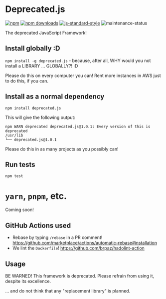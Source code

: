 # Deprecated.js

[![npm][npm-image]][npm-url]
[![npm downloads][downloads-image]][downloads-url]
[![js-standard-style][standard-style-image]][standard-style-url]
![maintenance-status]

[npm-image]: https://img.shields.io/npm/v/deprecated.js.svg?style=flat
[npm-url]: https://npmjs.org/package/deprecated.js
[downloads-image]: https://img.shields.io/npm/dw/deprecated.js.svg
[downloads-url]: https://npmjs.org/package/deprecated.js
[standard-style-image]: https://img.shields.io/badge/code%20style-standard-brightgreen.svg?style=flat
[standard-style-url]: https://github.com/feross/standard
[maintenance-status]: https://badgen.net/badge/status/deprecated/red

The deprecated JavaScript Framework!

## Install globally :D
`npm install -g deprecated.js` - because, after all, WHY would you not install a LIBRARY ... GLOBALLY?! :D

Please do this on every computer you can! Rent more instances in AWS just to do this, if you can.

## Install as a normal dependency
`npm install deprecated.js`

This will give the following output:
```
npm WARN deprecated deprecated.js@1.0.1: Every version of this is deprecated
/usr/lib
└── deprecated.js@1.0.1 
```

Please do this in as many projects as you possibly can!

## Run tests
`npm test`

# `yarn`, `pnpm`, etc.
Coming soon!

## GitHub Actions used
* Rebase by typing `/rebase` in a PR comment! https://github.com/marketplace/actions/automatic-rebase#installation
* We lint the `Dockerfile`! https://github.com/brpaz/hadolint-action

## Usage
BE WARNED! This framework is deprecated. Please refrain from using it, despite its excellence.

... and do not think that any "replacement library" is planned.
